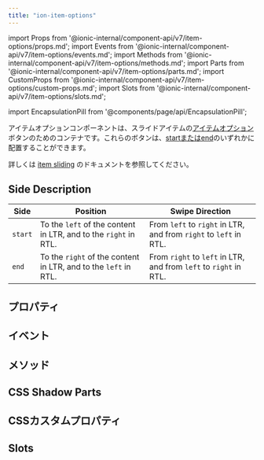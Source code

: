 ```yaml
---
title: "ion-item-options"
---
```

import Props from '@ionic-internal/component-api/v7/item-options/props.md';
import Events from '@ionic-internal/component-api/v7/item-options/events.md';
import Methods from '@ionic-internal/component-api/v7/item-options/methods.md';
import Parts from '@ionic-internal/component-api/v7/item-options/parts.md';
import CustomProps from '@ionic-internal/component-api/v7/item-options/custom-props.md';
import Slots from '@ionic-internal/component-api/v7/item-options/slots.md';

<head>
  <title>ion-item-options: Option Button Components for Ionic Apps</title>
  <meta name="description" content="ion-item-optionsはion-item-slidingのためのものです。このオプションボタンは、開始側と終了側のどちらにも配置することができます。Ionicアプリでの使用については、こちらをご覧ください。" />
</head>

import EncapsulationPill from '@components/page/api/EncapsulationPill';


アイテムオプションコンポーネントは、スライドアイテムの[アイテムオプション](./item-option)ボタンのためのコンテナです。これらのボタンは、[startまたはend](#side-description)のいずれかに配置することができます。

詳しくは [item sliding](./item-sliding) のドキュメントを参照してください。


## Side Description

| Side    | Position                                                        | Swipe Direction                                                   |
|---------|-----------------------------------------------------------------|-------------------------------------------------------------------|
| `start` | To the `left` of the content in LTR, and to the `right` in RTL. | From `left` to `right` in LTR, and from `right` to `left` in RTL. |
| `end`   | To the `right` of the content in LTR, and to the `left` in RTL. | From `right` to `left` in LTR, and from `left` to `right` in RTL. |




## プロパティ
<Props />

## イベント
<Events />

## メソッド
<Methods />

## CSS Shadow Parts
<Parts />

## CSSカスタムプロパティ
<CustomProps />

## Slots
<Slots />
